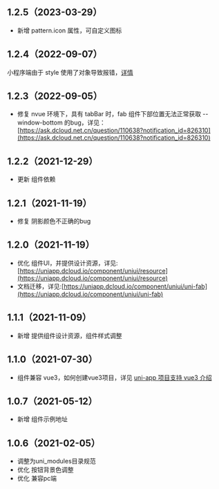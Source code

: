 ## 1.2.5（2023-03-29）

- 新增 pattern.icon 属性，可自定义图标

## 1.2.4（2022-09-07）

小程序端由于 style 使用了对象导致报错，[详情](https://ask.dcloud.net.cn/question/152790?item_id=211778&rf=false)

## 1.2.3（2022-09-05）

- 修复 nvue 环境下，具有 tabBar 时，fab 组件下部位置无法正常获取 --window-bottom 的bug，详见：[https://ask.dcloud.net.cn/question/110638?notification_id=826310](https://ask.dcloud.net.cn/question/110638?notification_id=826310)

## 1.2.2（2021-12-29）

- 更新 组件依赖

## 1.2.1（2021-11-19）

- 修复 阴影颜色不正确的bug

## 1.2.0（2021-11-19）

- 优化 组件UI，并提供设计资源，详见:[https://uniapp.dcloud.io/component/uniui/resource](https://uniapp.dcloud.io/component/uniui/resource)
- 文档迁移，详见:[https://uniapp.dcloud.io/component/uniui/uni-fab](https://uniapp.dcloud.io/component/uniui/uni-fab)

## 1.1.1（2021-11-09）

- 新增 提供组件设计资源，组件样式调整

## 1.1.0（2021-07-30）

- 组件兼容 vue3，如何创建vue3项目，详见 [uni-app 项目支持 vue3 介绍](https://ask.dcloud.net.cn/article/37834)

## 1.0.7（2021-05-12）

- 新增 组件示例地址

## 1.0.6（2021-02-05）

- 调整为uni_modules目录规范
- 优化 按钮背景色调整
- 优化 兼容pc端
